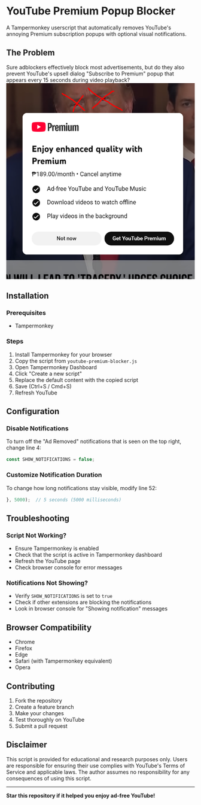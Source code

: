 # YouTube Premium Popup Blocker

A Tampermonkey userscript that automatically removes YouTube's annoying Premium subscription popups with optional visual notifications.

## The Problem

Sure adblockers effectively block most advertisements, but do they also prevent YouTube's upsell dialog "Subscribe to Premium" popup that appears every 15 seconds during video playback?
![Example](ex.png)

## Installation

### Prerequisites
- Tampermonkey

### Steps
1. Install Tampermonkey for your browser
2. Copy the script from `youtube-premium-blocker.js`
3. Open Tampermonkey Dashboard
4. Click "Create a new script"
5. Replace the default content with the copied script
6. Save (Ctrl+S / Cmd+S)
7. Refresh YouTube

## Configuration

### Disable Notifications
To turn off the "Ad Removed" notifications that is seen on the top right, change line 4:
```javascript
const SHOW_NOTIFICATIONS = false;
```

### Customize Notification Duration
To change how long notifications stay visible, modify line 52:
```javascript
}, 5000);  // 5 seconds (5000 milliseconds)
```

##  Troubleshooting

### Script Not Working?
- Ensure Tampermonkey is enabled
- Check that the script is active in Tampermonkey dashboard
- Refresh the YouTube page
- Check browser console for error messages

### Notifications Not Showing?
- Verify `SHOW_NOTIFICATIONS` is set to `true`
- Check if other extensions are blocking the notifications
- Look in browser console for "Showing notification" messages

##  Browser Compatibility

-  Chrome
-  Firefox  
-  Edge
-  Safari (with Tampermonkey equivalent)
-  Opera

## Contributing

1. Fork the repository
2. Create a feature branch
3. Make your changes
4. Test thoroughly on YouTube
5. Submit a pull request


## Disclaimer

This script is provided for educational and research purposes only. Users are responsible for ensuring their use complies with YouTube's Terms of Service and applicable laws. The author assumes no responsibility for any consequences of using this script.


---

**Star this repository if it helped you enjoy ad-free YouTube!**
